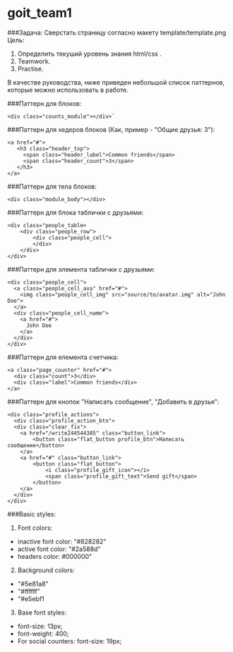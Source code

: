 # goit_team1
###Задача:
Сверстать страницу согласно макету template/template.png
Цель:
1. Определить текуший уровень знания html/css .
2. Teamwork.
3. Practise.

В качестве руководства, ниже приведен небольшой список паттернов, которые можно использовать в работе.


###Паттерн для блоков:
```
<div class="counts_module"></div>`
```
###Паттерн для хедеров блоков (Как, пример - "Общие друзья: 3"):
```
<a href="#">
   <h3 class="header_top">
     <span class="header_label">Common friends</span>
     <span class="header_count">3</span>
   </h3>
</a>
```
###Паттерн для тела блоков:
```
<div class="module_body"></div>
```
###Паттерн для блока таблички с друзьями:
```
<div class="people_table>
    <div class="people_row">
        <div class="people_cell">
        </div>
    </div>
</div>
```
###Паттерн для элемента таблички с друзьями:
```
<div class="people_cell">
  <a class="people_cell_ava" href="#">
    <img class="people_cell_img" src="source/to/avatar.img" alt="John Doe">
  </a>
  <div class="people_cell_name">
    <a href="#">
      John Doe
    </a>
  </div>
</div>
```
###Паттерн для елемента счетчика:
```
<a class="page_counter" href="#">
  <div class="count">3</div>
  <div class="label">Common friends</div>
</a>
```
###Паттерн для кнопок "Написать сообщение", "Добавить в друзья":
```
<div class="profile_actions">
  <div class="profile_action_btn">
  <div class="clear_fix">
    <a href="/write244544385" class="button_link">
        <button class="flat_button profile_btn">Написать сообщение</button>
    </a>
    <a href="#" class="button_link">
        <button class="flat_button">
            <i class="profile_gift_icon"></i>
            <span class="profile_gift_text">Send gift</span>
        </button>
    </a>
  </div>
</div>
```

###Basic styles:
1. Font colors:
 - inactive font color: "#828282"
 - active font color: "#2a588d"
 - headers color: #000000"

2. Background colors:
 - "#5e81a8"
 - "#ffffff"
 - "#e5ebf1


3. Base font styles:
 - font-size: 13px;
 - font-weight: 400;
 - For social counters:
       font-size: 19px;